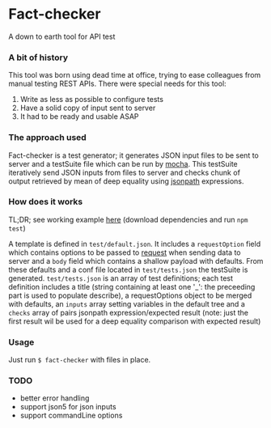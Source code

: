 Fact-checker
===============
A down to earth tool for API test

### A bit of history

This tool was born using dead time at office, trying to ease colleagues from manual testing REST APIs.
There were special needs for this tool:
1. Write as less as possible to configure tests
2. Have a solid copy of input sent to server
3. It had to be ready and usable ASAP

### The approach used

Fact-checker is a test generator; it generates JSON input files to be sent to server and a testSuite file which can be run by [mocha](https://github.com/mochajs/mocha). This testSuite iteratively send JSON inputs from files to server and checks chunk of output retrieved by mean of deep equality using [jsonpath](https://github.com/dchester/jsonpath) expressions.

### How does it works
TL;DR; see working example [here](https://github.com/ilmirons/echoServer) (download dependencies and run `npm test`)

A template is defined in `test/default.json`. It includes a `requestOption` field which contains options to be passed to [request]() when sending data to server and a `body` field which contains a shallow payload with defaults. From these defaults and a conf file located in `test/tests.json`  the testSuite is generated. `test/tests.json` is an array of test definitions; each test definition includes a title (string containing at least one '_': the preceeding part is used to populate describe), a requestOptions object to be merged with defaults, an `inputs` array setting variables in the default tree and a `checks` array of pairs jsonpath expression/expected result (note: just the first result wil be used for a deep equality comparison with expected result)

### Usage

Just run `$ fact-checker` with files in place.

### TODO
* better error handling
* support json5 for json inputs
* support commandLine options
